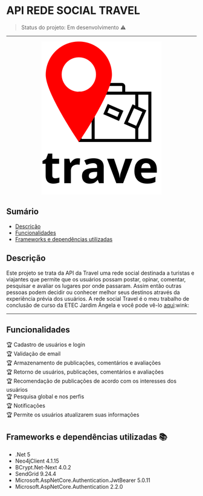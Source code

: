 # API REDE SOCIAL TRAVEL
> Status do projeto: Em desenvolvimento :warning: <br/>
<hr/>

<div align="center">
<img src="https://github.com/F4YA/Travel-API/blob/main/img/Logo.svg">
</div>

## Sumário 
  * [Descrição](Descrição)
  * [Funcionalidades](Funcionalidades)
  * [Frameworks e dependências utilizadas](Frameworks-e-dependências-utilizadas-books)

## Descrição
<p>Este projeto se trata da API da Travel uma rede social destinada a turistas e viajantes que permite que os usuários possam postar, opinar, comentar, pesquisar e avaliar os lugares por onde passaram. Assim então outras pessoas podem decidir ou conhecer melhor seus destinos através da experiência prévia dos usuários. A rede social Travel é o meu trabalho de conclusão de curso da ETEC Jardim Ângela e você pode vê-lo <a href="https://drive.google.com/file/d/1WWoiCETLl5V6BfYYRFzUmw_dvUe9A9UA/view?usp=sharing">aqui</a>:wink:</p>
<hr/>

## Funcionalidades

:trophy: Cadastro de usuários e login <br/>
:trophy: Validação de email <br/>
:trophy: Armazenamento de publicações, comentários e avaliações <br/>
:trophy: Retorno de usuários, publicações, comentários e avaliações <br/>
:trophy: Recomendação de publicações de acordo com os interesses dos usuários <br/>
:trophy: Pesquisa global e nos perfis <br/>
:trophy: Notificações <br/>
:trophy: Permite os usuários atualizarem suas informações <br/>

## Frameworks e dependências utilizadas :books:

- .Net 5
- Neo4jClient 4.1.15
- BCrypt.Net-Next 4.0.2
- SendGrid 9.24.4
- Microsoft.AspNetCore.Authentication.JwtBearer 5.0.11
- Microsoft.AspNetCore.Authentication 2.2.0
